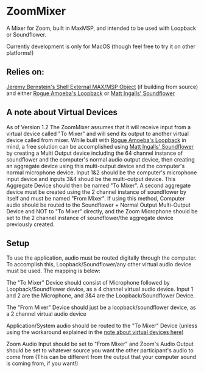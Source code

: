 # ZoomMixer
A Mixer for Zoom, built in MaxMSP, and intended to be used with Loopback or Soundflower.

Currently development is only for MacOS (though feel free to try it on other platforms!)

## Relies on:
 [Jeremy Bernstein's Shell External MAX/MSP Object](https://github.com/jeremybernstein/shell) (if building from source)
and either [Rogue Amoeba's Loopback](https://rogueamoeba.com/loopback/) or [Matt Ingalls' Soundflower](https://github.com/mattingalls/Soundflower)

## A note about Virtual Devices
As of Version 1.2 The ZoomMixer assumes that it will receive input from a virtual device called "To Mixer" and will send its output to another virtual device called from mixer. While built with [Rogue Amoeba's Loopback](https://rogueamoeba.com/loopback/) in mind, a free solution can be accomplished using [Matt Ingalls' Soundflower](https://github.com/mattingalls/Soundflower) by creating a Multi Output device including the 64 channel instance of soundflower and the computer's normal audio output device, then creating an aggregate device using this multi-output device and the computer's normal microphone device. Input 1&2 should be the computer's microphone input device and inputs 3&4 shoud be the multi-output device. This Aggregate Device should then be named "To Mixer". A second aggregate device must be created using the 2 channel instance of soundflower by itself and must be named "From Mixer".
If using this method, Computer audio should be routed to the Soundflower + Normal Output Multi-Output Device and NOT to "To Mixer" directly, and the Zoom Microphone should be set to the 2 channel instance of soundflower/the aggregate device previously created.

## Setup
To use the application, audio must be routed digitally through the computer. To accomplish this, Loopback/Soundflower/any other virtual audio device must be used. The mapping is below:

The "To Mixer" Device should consist of Microphone followed by Loopback/Soundflower device, as a 4 channel virtual audio device. Input 1 and 2 are the Microphone, and 3&4 are the Loopback/Soundflower Device.

The "From Mixer" Device should just be a loopback/soundflower device, as a 2 channel virtual audio device

Application/System audio should be routed to the "To Mixer" Device (unless using the workaround explained in the [note about virtual devices here](##-A-note-about-Virtual-Devices))

Zoom Audio Input should be set to "From Mixer" and Zoom's Audio Output should be set to whatever source you want the other participant's audio to come from (This can be different from the output that your computer sound is coming from, if you want!)
